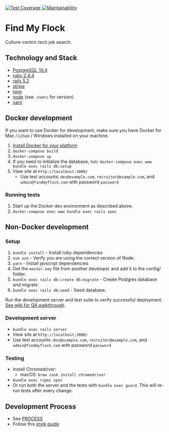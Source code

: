 [![Test Coverage](https://api.codeclimate.com/v1/badges/dd729657fc0cfa274775/test_coverage)](https://codeclimate.com/repos/5b58d33d81fbe302860021d1/test_coverage)
[![Maintainability](https://api.codeclimate.com/v1/badges/dd729657fc0cfa274775/maintainability)](https://codeclimate.com/repos/5b58d33d81fbe302860021d1/maintainability)

# Find My Flock

Culture-centric tech job search.

## Technology and Stack
- [PostgreSQL 10.4](https://www.postgresql.org/docs/current/static/release-10-4.html)
- [ruby 2.4.4](https://www.ruby-lang.org/en/news/2018/03/28/ruby-2-4-4-released/)
- [rails 5.2](http://guides.rubyonrails.org/v5.2/)
- [stripe](https://stripe.com/docs/api)
- [npm](https://www.npmjs.com/get-npm)
- [node](https://nodejs.org/) (see `.nvmrc` for version)
- [yarn](https://yarnpkg.com/en/docs/install)

## Docker development
If you want to use Docker for development, make sure you have Docker for
Mac / Linux / Windows installed on your machine.

1. [Install Docker for your platform](https://store.docker.com/search?type=edition&offering=community)
1. `docker-compose build`
1. `docker-compose up`
1. If you need to initialize the database, run: `docker-compose exec www bundle exec rails db:setup`
1. View site at `http://localhost:3000/`
    - Use test accounts: `dev@example.com`, `recruiter@example.com`, and `admin@findmyflock.com` with password `password`

### Running tests

1. Start up the Docker dev environment as described above.
1. `docker-compose exec www bundle exec rails spec`

## Non-Docker development

### Setup
1. `bundle install` - Install ruby dependencies
1. `nvm use` - Verify you are using the correct version of Node.
1. `yarn` - Install javscript dependencies
1. Get the `master.key` file from another developer and add it to the config/ folder.
1. `bundle exec rails db:create db:migrate` - Create Postgres database and migrate.
1. `bundle exec rails db:seed` - Seed database.

Run the development server and test suite to verify successful deployment. [See wiki for QA walkthrough](https://github.com/findmyflock/www/wiki/Manual-Testing-QA-Checklist).

### Development server
- `bundle exec rails server`
- View site at `http://localhost:3000/`
- Use test accounts: `dev@example.com`, `recruiter@example.com`, and `admin@findmyflock.com` with password `password`

### Testing
- Install Chromedriver:
    - macOS: `brew cask install chromedriver`
- `bundle exec rspec spec`
- Or run both the server and the tests with `bundle exec guard`. This will re-run tests after every change.

## Development Process
- See [PROCESS](PROCESS.md)
- Follow this [style guide](https://github.com/bbatsov/ruby-style-guide)
